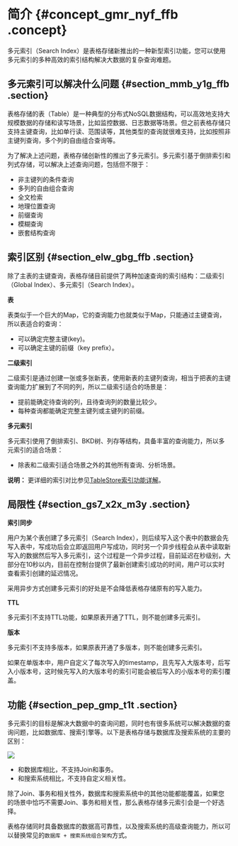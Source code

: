 # 简介 {#concept_gmr_nyf_ffb .concept}

多元索引（Search Index）是表格存储新推出的一种新型索引功能，您可以使用多元索引的多种高效的索引结构解决大数据的复杂查询难题。

## 多元索引可以解决什么问题 {#section_mmb_y1g_ffb .section}

表格存储的表（Table）是一种典型的分布式NoSQL数据结构，可以高效地支持大规模数据的存储和读写场景，比如监控数据、日志数据等场景。但之前表格存储只支持主键查询，比如单行读、范围读等，其他类型的查询就很难支持，比如按照非主键列查询，多个列的自由组合查询等。

为了解决上述问题，表格存储创新性的推出了多元索引。多元索引基于倒排索引和列式存储，可以解决上述查询问题，包括但不限于：

-   非主键列的条件查询
-   多列的自由组合查询
-   全文检索
-   地理位置查询
-   前缀查询
-   模糊查询
-   嵌套结构查询

## 索引区别 {#section_elw_gbg_ffb .section}

除了主表的主键查询，表格存储目前提供了两种加速查询的索引结构：二级索引（Global Index）、多元索引（Search Index）。

 **表** 

表类似于一个巨大的Map，它的查询能力也就类似于Map，只能通过主键查询，所以表适合的查询：

-   可以确定完整主键\(key\)。
-   可以确定主键的前缀（key prefix）。

 **二级索引** 

二级索引是通过创建一张或多张新表，使用新表的主键列查询，相当于把表的主键查询能力扩展到了不同的列，所以二级索引适合的场景是：

-   提前能确定待查询的列，且待查询列的数量比较少。
-   每种查询都能确定完整主键列或主键列的前缀。

 **多元索引** 

多元索引使用了倒排索引、BKD树、列存等结构，具备丰富的查询能力，所以多元索引的适合场景：

-   除表和二级索引适合场景之外的其他所有查询、分析场景。

**说明：** 更详细的索引对比参见[TableStore索引功能详解](https://yq.aliyun.com/articles/692837)。

## 局限性 {#section_gs7_x2x_m3y .section}

 **索引同步** 

用户为某个表创建了多元索引（Search Index），则后续写入这个表中的数据会先写入表中，写成功后会立即返回用户写成功，同时另一个异步线程会从表中读取新写入的数据然后写入多元索引，这个过程是一个异步过程，目前延迟在秒级别，大部分在10秒以内，目前在控制台提供了最新创建索引成功的时间，用户可以实时查看索引创建的延迟情况。

采用异步方式创建多元索引的好处是不会降低表格存储原有的写入能力。

 **TTL** 

多元索引不支持TTL功能，如果原表开通了TTL，则不能创建多元索引。

 **版本** 

多元索引不支持多版本，如果原表开通了多版本，则不能创建多元索引。

如果在单版本中，用户自定义了每次写入的timestamp，且先写入大版本号，后写入小版本号，这时候先写入的大版本号的索引可能会被后写入的小版本号的索引覆盖。

## 功能 {#section_pep_gmp_t1t .section}

多元索引的目标是解决大数据中的查询问题，同时也有很多系统可以解决数据的查询问题，比如数据库、搜索引擎等。以下是表格存储与数据库及搜索系统的主要的区别：

![](http://static-aliyun-doc.oss-cn-hangzhou.aliyuncs.com/assets/img/21708/155714009745919_zh-CN.png)

-   和数据库相比，不支持Join和事务。
-   和搜索系统相比，不支持自定义相关性。

除了Join、事务和相关性外，数据库和搜索系统中的其他功能都能覆盖，如果您的场景中恰巧不需要Join、事务和相关性，那么表格存储多元索引会是一个好选择。

表格存储同时具备数据库的数据高可靠性，以及搜索系统的高级查询能力，所以可以替换常见的`数据库 + 搜索系统组合架构`方式。

